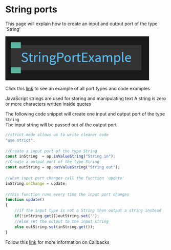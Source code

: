 # String ports

This page will explain how to create an input and output port of the type 'String'<br>

![Button](../img/creating_ports_string_port_color.png)<br> 

Click this [link](https://cables.gl/ui/#/project/5b9f692e671e52e512ab3af3) to see an example of all port types and code examples

JavaScript strings are used for storing and manipulating text
A string is zero or more characters written inside quotes

The following code snippet will create one input and output port of the type `String`<br>
The input string will be passed out of the output port

```javascript
//strict mode allows us to write cleaner code
"use strict";

//Create a input port of the type String
const inString  = op.inValueString("String in");
//Create a output port of the type String
const outString = op.outValueString("String out");

//when input port changes call the function 'update'
inString.onChange = update;

//this function runs every time the input port changes
function update()
{
    //if the input type is not a String then output a string instead
    if(!inString.get())outString.set('');
    //else set the output to the input string
    else outString.set(inString.get());
}
```

Follow this [link](../../dev_callbacks/dev_callbacks.md) for more information on Callbacks

